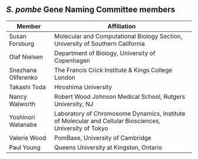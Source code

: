 ## *S. pombe* Gene Naming Committee members

|Member|Affiliation|
|------|-----------|
|Susan Forsburg|Molecular and Computational Biology Section, University of Southern California|
|Olaf Nielsen|Department of Biology, University of Copenhagen|
|Snezhana Oliferenko|The Francis Crick Institute & Kings College London|
|Takashi Toda|Hiroshima University|
|Nancy Walworth|Robert Wood Johnson Medical School, Rutgers University, NJ|
|Yoshinori Watanabe|Laboratory of Chromosome Dynamics, Institute of Molecular and Cellular Biosciences, University of Tokyo|
|Valerie Wood|PomBase, University of Cambridge|
|Paul Young|Queens University at Kingston, Ontario|
